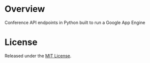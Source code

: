 # Overview
Conference API endpoints in Python built to run a Google App Engine

# License
Released under the [MIT License](http://opensource.org/licenses/MIT).
